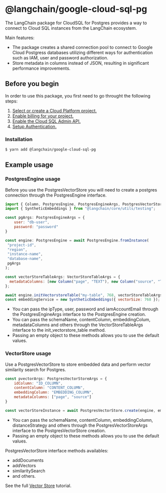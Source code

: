 # @langchain/google-cloud-sql-pg

The LangChain package for CloudSQL for Postgres provides a way to connect to Cloud SQL instances from the LangChain ecosystem.


Main features:
* The package creates a shared connection pool to connect to Google Cloud Postgress databases utilizing different ways for authentication such as IAM, user and password authorization.
* Store metadata in columns instead of JSON, resulting in significant performance improvements.

##  Before you begin

In order to use this package, you first need to go throught the following steps:
1.  [Select or create a Cloud Platform project.](https://console.cloud.google.com/project)
2.  [Enable billing for your project.](https://cloud.google.com/billing/docs/how-to/modify-project#enable_billing_for_a_project)
3.  [Enable the Cloud SQL Admin API.](https://cloud.google.com/sql/docs/postgres/admin-api)
4.  [Setup Authentication.](https://cloud.google.com/docs/authentication)

### Installation

```bash
$ yarn add @langchain/google-cloud-sql-pg
```

## Example usage

### PostgresEngine usage

Before you use the PostgresVectorStore you will need to create a postgres connection through the PostgresEngine interface.

```javascript
import { Column, PostgresEngine, PostgresEngineArgs, PostgresVectorStore, VectorStoreTableArgs } from "@langchain/google-cloud-sql-pg";
import { SyntheticEmbeddings } from "@langchain/core/utils/testing";

const pgArgs: PostgresEngineArgs = {
    user: "db-user",
    password: "password"
}

const engine: PostgresEngine = await PostgresEngine.fromInstance(
 "project-id",
 "region",
 "instance-name",
 "database-name",
 pgArgs
);

const vectorStoreTableArgs: VectorStoreTableArgs = {
  metadataColumns: [new Column("page", "TEXT"), new Column("source", "TEXT")],
};

await engine.initVectorstoreTable("my-table", 768, vectorStoreTableArgs);
const embeddingService = new SyntheticEmbeddings({ vectorSize: 768 });

```

-   You can pass the ipType, user, password and iamAccountEmail through the PostgresEngineArgs interface to the PostgresEngine creation.
-   You can pass the schemaName, contentColumn, embeddingColum, metadataColumns and others through the VectorStoreTableArgs interface to the init_vectorstore_table method.
-   Passing an empty object to these methods allows you to use the default values.

### VectorStore usage

Use a PostgresVectorStore to store embedded data and perform vector similarity search for Postgres.

```javascript
const pvectorArgs: PostgresVectorStoreArgs = {
    idColumn: "ID_COLUMN",
    contentColumn: "CONTENT_COLUMN",
    embeddingColumn: "EMBEDDING_COLUMN",
    metadataColumns: ["page", "source"]
}

const vectorStoreInstance = await PostgresVectorStore.create(engine, embeddingService, "my-table", pvectorArgs)
```
-   You can pass the schemaName, contentColumn, embeddingColumn, distanceStrategy and others through the PostgresVectorStoreArgs interface to the PostgresVectorStore creation.
-   Passing an empty object to these methods allows you to use the default values.

PostgresVectorStore interface methods availables:

-   addDocuments
-   addVectors
-   similaritySearch
-   and others.

See the full [Vector Store](https://js.langchain.com/docs/integrations/vectorstores/google_cloudsql_pg) tutorial.

<!-- TODO: ### Document Loader usage -->

<!-- TODO: ### ChatMessageHistory usage -->
